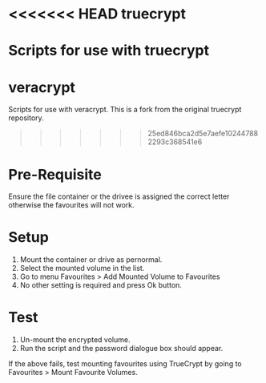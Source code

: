 <<<<<<< HEAD
truecrypt
=========

Scripts for use with truecrypt
=======
veracrypt
=========

Scripts for use with veracrypt. This is a fork from the original truecrypt repository.
>>>>>>> 25ed846bca2d5e7aefe102447882293c368541e6

Pre-Requisite
=============
Ensure the file container or the drivee is assigned the correct letter otherwise the favourites will not work.

Setup
=====
1. Mount the container or drive as pernormal.
2. Select the mounted volume in the list.
3. Go to menu Favourites > Add Mounted Volume to Favourites
4. No other setting is required and press Ok button.

Test
====
1. Un-mount the encrypted volume.
2. Run the script and the password dialogue box should appear.

If the above fails, test mounting favourites using TrueCrypt by going to Favourites > Mount Favourite Volumes.
